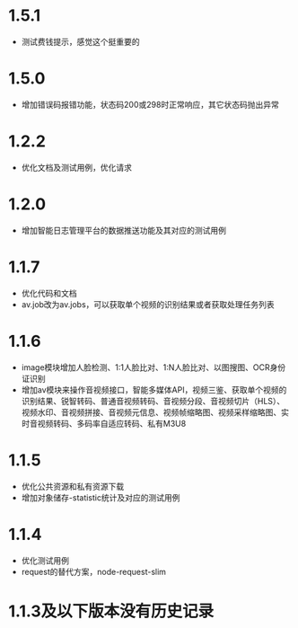 1.5.1
===============
 
- 测试费钱提示，感觉这个挺重要的

1.5.0
===============
 
- 增加错误码报错功能，状态码200或298时正常响应，其它状态码抛出异常

1.2.2
===============
 
- 优化文档及测试用例，优化请求

1.2.0
===============
 
- 增加智能日志管理平台的数据推送功能及其对应的测试用例

1.1.7
===============

- 优化代码和文档
- av.job改为av.jobs，可以获取单个视频的识别结果或者获取处理任务列表

1.1.6
===============

- image模块增加人脸检测、1:1人脸比对、1:N人脸比对、以图搜图、OCR身份证识别
- 增加av模块来操作音视频接口，智能多媒体API，视频三鉴、获取单个视频的识别结果、锐智转码、普通音视频转码、音视频分段、音视频切片（HLS）、视频水印、音视频拼接、音视频元信息、视频帧缩略图、视频采样缩略图、实时音视频转码、多码率自适应转码、私有M3U8

1.1.5
===============

- 优化公共资源和私有资源下载
- 增加对象储存-statistic统计及对应的测试用例

1.1.4
===============

- 优化测试用例
- request的替代方案，node-request-slim

1.1.3及以下版本没有历史记录
========================